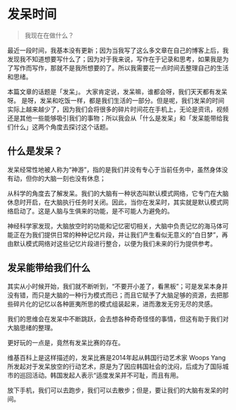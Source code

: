 # 发呆时间

> 我现在在做什么？

最近一段时间，我基本没有更新；因为当我写了这么多文章在自己的博客上后，我发现我不知道想要写什么了；因为对于我来说，写作在于记录和思考，如果我是为了写作而写作，那就不是我所想要的了。所以我需要花一点时间去整理自己的生活和思绪。

本篇文章的话题是「发呆」。 大家肯定说，发呆嘛，谁都会呀，我们天天都有发呆呀。 是呀，发呆和吃饭一样，都是我们生活的一部分。但是呢，我们发呆的时间实际上越来越少了，因为我们会将很多的碎片时间花在手机上，无论是资讯，视频还是其他一些能够吸引我们的事物；所以我会从「什么是发呆」和「发呆能带给我们什么」这两个角度去探讨这个话题。

## **什么是发呆？**

发呆经常性地被人称为“神游”，指的是我们并没有专心于当前任务中，虽然身体没有动，但你的大脑一刻也没有休息；

从科学的角度去了解发呆。我们的大脑有一种状态叫默认模式网络，它专门在大脑休息时开启，在大脑执行任务时关闭。因此，当你在发呆时，其实就是默认模式网络启动了。这是人脑与生俱来的功能，是不可能人为避免的。

神经科学家发现，大脑放空时的功能和记忆密切相关，大脑中负责记忆的海马体可能正在为我们提供日常的种种记忆片段，并让我们产生看似无意义的“白日梦”，再由默认模式网络对这些记忆片段进行整合，以便为我们未来的行为提供参考。

## **发呆能带给我们什么**

其实从小时候开始，我们就不断听到，“不要开小差了，看黑板”；可是发呆本身并没有错，而只是大脑的一种行为模式而已；而且它赋予了大脑足够的资源，去把那些碎片化的记忆以各种匪夷所思的模式组装起来，进而激发无穷无尽的灵感。

我们的思维会在发呆中不断跳跃，会去想各种奇奇怪怪的事情，但这有助于我们对大脑思绪的整理。

更好玩的一点是，竟然有发呆比赛的存在。

维基百科上是这样描述的，发呆比赛是2014年起从韩国行动艺术家 Woops Yang 所发起对于发呆放空的行动艺术，原是为了因应韩国社会的沈闷，后成为了国际城市的巡回活动。韩国发起人表示“适度发呆并不可耻，而且有用。

放下手机，我们可以去跑步，我们可以去散步；但是，要让我们的大脑有发呆的时间。